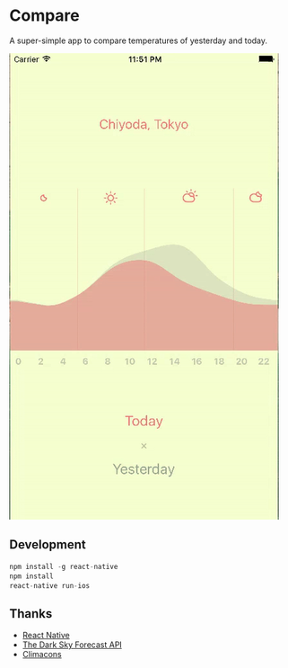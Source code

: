 # Compare

A super-simple app to compare temperatures of yesterday and today.

![Screenshot](/assets/animation.gif)

## Development

```js
npm install -g react-native
npm install
react-native run-ios
```

## Thanks

- [React Native](https://facebook.github.io/react-native/)
- [The Dark Sky Forecast API](https://developer.forecast.io/)
- [Climacons](http://adamwhitcroft.com/climacons/)

